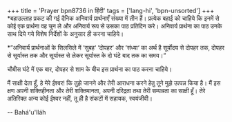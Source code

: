 +++
title = 'Prayer bpn8736 in हिंदी'
tags = ['lang-hi', 'bpn-unsorted']
+++
*बहाउल्लाह प्रकट की गई दैनिक अनिवार्य प्रार्थनाएँ संख्या में तीन हैं। प्रत्येक बहाई को चाहिये कि इनमें से कोई एक प्रार्थना वह चुन ले और अनिवार्य रूप से उसका पाठ प्रतिदिन करे। अनिवार्य प्रार्थना का पाठ उनके साथ दिये गये विशेष निर्देशों के अनुसार ही करना चाहिये।

*”अनिवार्य प्रार्थनाओं के सिलसिले में ’सुबह‘ ’दोपहर‘ और ’संध्या‘ का अर्थ है सूर्योदय से दोपहर तक, दोपहर से सूर्यास्त तक और सूर्यास्त से लेकर सूर्यास्त के दो घंटे बाद तक का समय।“

चौबीस घंटे में एक बार, दोपहर से शाम के बीच इस प्रार्थना का पाठ करना चाहिये।

मैं साक्षी देता हूँ, हे मेरे ईश्वर! कि तुझे जानने और तेरी आराधना करने हेतु तूने मुझे उत्पन्न किया है। मैं इस क्षण अपनी शक्तिहीनता और तेरी शक्तिमानता, अपनी दरिद्रता तथा तेरी सम्पन्नता का साक्षी हूँ। तेरे अतिरिक्त अन्य कोई ईश्वर नहीं, तू ही है संकटों में सहायक, स्वयंजीवी।

-- Bahá'u'lláh
